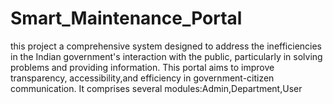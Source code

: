 # Smart_Maintenance_Portal
this project a comprehensive system designed to address the inefficiencies in the Indian government's interaction with the public, particularly in solving problems and providing information. This portal aims to improve transparency, accessibility,and efficiency in government-citizen communication. It comprises several modules:Admin,Department,User
